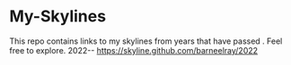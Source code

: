 # My-Skylines
This repo contains links to my skylines from years that have passed . Feel free to explore.
2022-- https://skyline.github.com/barneelray/2022
